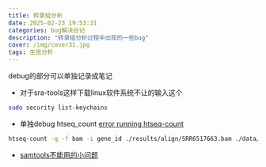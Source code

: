 ```yaml
---
title: 转录组分析
date: 2025-02-23 19:53:31
categories: bug解决日记
description: "转录组分析过程中出现的一些bug"
cover: /img/cover31.jpg
tags: 生信分析
---
```




debug的部分可以单独记录成笔记

- 对于sra-tools这样下载linux软件系统不让的输入这个

```bash
sudo security list-keychains
```

- 单独debug htseq_count [error running htseq-count](https://github.com/htseq/htseq/issues/13)

```bash
htseq-count -q -f bam -i gene_id ./results/align/SRR6517663.bam ./data/genome/GCF_000317415.1_Csi_valencia_1.0_genomic.gtf > ./results/abundance/SRR6517663.count
```

- [samtools不能用的小问题](https://blog.csdn.net/qq_54478153/article/details/121855758)




